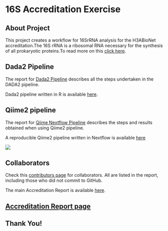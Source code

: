 
# 16S Accreditation Exercise

## About Project
This project creates a workflow for 16SrRNA analysis for the H3ABioNet accreditation.The 16S rRNA is a ribosomal RNA necessary for the synthesis of all prokaryotic proteins.To read more on this [click here](https://www.cd-genomics.com/blog/16s-rrna-one-of-the-most-important-rrnas/).


## Dada2 Pipeline
The report for [Dada2 Pipeline](Dada2_report.md) describes all the steps undertaken in the DADA2 pipeline.


Dada2 pipeline written in R is available [here](https://github.com/mbbu/16S_Accreditation/tree/main/Dada2_Pipeline). 


## Qiime2 pipeline
The report for [Qiime Nextflow Pipeline](Qiime2_report.md) describes the steps and results obtained when using Qiime2 pipeline.

A reproducible Qiime2 pipeline written in Nextflow is available [here](https://github.com/mbbu/16S_Accreditation/tree/main/Qiime2_Nextflow)

![](https://i.imgur.com/p62VIec.png)
## Collaborators

Check this [contributors page](https://github.com/mbbu/16S_Accreditation/graphs/contributors) for collaborators. All are listed in the report, including those who did not commit to GitHub. 

The main Accreditation Report is available [here](Accreditation_Report.md).

## [Accreditation Report page](https://mbbu.github.io/16S_Accreditation)


## Thank You!
